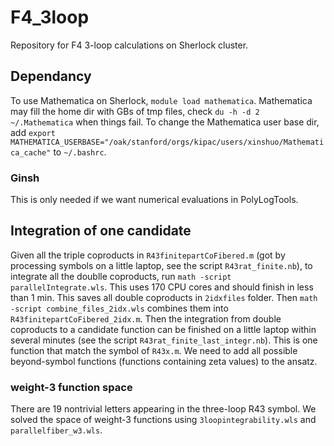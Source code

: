 # F4_3loop

Repository for F4 3-loop calculations on Sherlock cluster.

## Dependancy
To use Mathematica on Sherlock, `module load mathematica`. Mathematica may fill the home dir with GBs of tmp files, check `du -h -d 2 ~/.Mathematica` when things fail. To change the Mathematica user base dir, add `export MATHEMATICA_USERBASE="/oak/stanford/orgs/kipac/users/xinshuo/Mathematica_cache"` to `~/.bashrc`.

### Ginsh
This is only needed if we want numerical evaluations in PolyLogTools.


## Integration of one candidate
Given all the triple coproducts in `R43finitepartCoFibered.m` (got by processing symbols on a little laptop, see the script `R43rat_finite.nb`), to integrate all the doublle coproducts, run `math -script parallelIntegrate.wls`. This uses 170 CPU cores and should finish in less than 1 min. This saves all double coproducts in `2idxfiles` folder. Then `math -script combine_files_2idx.wls` combines them into `R43finitepartCoFibered_2idx.m`. Then the integration from double coproducts to a candidate function can be finished on a little laptop within several minutes (see the script `R43rat_finite_last_integr.nb`). This is one function that match the symbol of `R43x.m`. We need to add all possible beyond-symbol functions (functions containing zeta values) to the ansatz.

### weight-3 function space
There are 19 nontrivial letters appearing in the three-loop R43 symbol. We solved the space of weight-3 functions using `3loopintegrability.wls` and `parallelfiber_w3.wls`.

